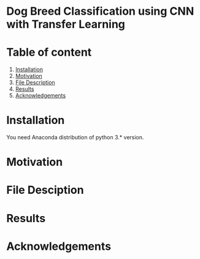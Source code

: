 # Dog Breed Classification using CNN with Transfer Learning

# Table of content
1. [Installation](#Installation)
2. [Motivation](#Motivation)
3. [File Description](#FileDesciption)
4. [Results](#Results)
5. [Acknowledgements](#Acknowledgements)

<a name="Installation"></a>
# Installation

You need Anaconda distribution of python 3.* version.

<a name="Motivation"></a>
# Motivation

<a name="FileDesciption"></a>
# File Desciption

<a name="Results"></a>
# Results

<a name="Acknowledgements"></a>
# Acknowledgements
